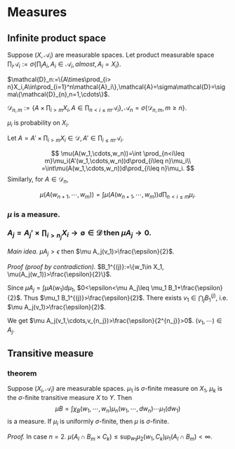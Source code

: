# Measures

## Infinite product space
Suppose $(X,\mathcal{A}_i)$ are measurable spaces. Let product measurable space $\prod_i\mathcal{A}_i:=\sigma\{\prod_iA_i,A_i\in\mathcal{A}_i, almost, A_i=X_i\}$.

$\mathcal{D}_n:=\{A\times\prod_{i> n}X_i,A\in\prod_{i=1}^n\mathcal{A}_i\},\mathcal{A}=\sigma\mathcal{D}=\sigma\{\mathcal{D}_{n},n=1,\cdots\}$.

$\mathcal{D}_{n,m}:=\{A\times\prod_{i>m}X_i,A\in\prod_{n<i\leq m}\mathcal{A}_i\},\mathcal{A}_{n}=\sigma\{\mathcal{D}_{n,m},m\geq n\}$.

$\mu_i$ is probability on $X_i$.

Let $A=A'\times \prod_{i>m}X_i\in\mathcal{D},A'\in\prod_{i\leq m}\mathcal{A}_i$.

$$
\mu(A(w_1,\cdots,w_n))=\int \prod_{n<i\leq m}\mu_i(A'(w_1,\cdots,w_n))d\prod_{i\leq n}\mu_i\\
=\int\mu(A(w_1,\cdots,w_n))d\prod_{i\leq n}\mu_i.
$$
Similarly, for $A\in\mathcal{D}_n$,

$$
\mu(A(w_{n+1},\cdots,w_m))
=\int\mu(A(w_{n+1},\cdots,w_m))d\prod_{n<i\leq m}\mu_i.
$$


### $\mu$ is a measure.

### $A_j=A_j'\times\prod_{i>n_j}X_i\to\emptyset\in\mathcal{D}$ then $\mu A_j\to 0$.

*Main idea.* $\mu A_j>\epsilon$ then $\mu A_j(v_1)>\frac{\epsilon}{2}$.

*Proof (proof by contradiction).* $B_1^{(j)}:=\{w_1\in X_1, \mu(A_j(w_1))>\frac{\epsilon}{2}\}$.

Since $\mu A_j=\int \mu A(w_1)d\mu_1$, 
$0<\epsilon<\mu A_j\leq \mu_1 B_1+\frac{\epsilon}{2}$.
Thus $\mu_1 B_1^{(j)}>\frac{\epsilon}{2}$.
There exists $v_1\in\bigcap_jB_1^{(j)}$, i.e. $\mu A_j(v_1)>\frac{\epsilon}{2}$.

We get
$\mu A_j(v_1,\cdots,v_{n_j})>\frac{\epsilon}{2^{n_j}}>0$.
$(v_1,\cdots)\in A_j$.


## Transitive measure

### theorem
Suppose $(X_i,\mathcal{A}_i)$ are measurable spaces. $\mu_1$ is $\sigma$-finite measure on $X_1$, $\mu_k$ is the $\sigma$-finite transitive measure $X$ to $Y$. Then
$$\mu B=\int \chi_B(w_1,\cdots,w_n)\mu_n(w_1,\cdots,dw_n)\cdots\mu_1(dw_1)$$
is a measure. If $\mu_i$ is uniformly $\sigma$-finite, then $\mu$ is $\sigma$-finite.

*Proof.*
In case $n=2$.
$\mu(A_l\cap B_m\times C_k)\leq \sup_{w_1}\mu_2(w_1,C_k)\mu_1(A_l\cap B_m)<\infty$.